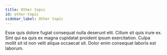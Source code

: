 ```yaml
---
title: Other topic
id: other-topic
sidebar_label: Other topic
---
```


Esse quis dolore fugiat consequat nulla deserunt elit. Cillum sit quis irure ex. Sint qui ea quis ex magna cupidatat proident ipsum exercitation. Culpa mollit sit id non velit aliqua occaecat sit. Dolor enim consequat laboris est laborum.

